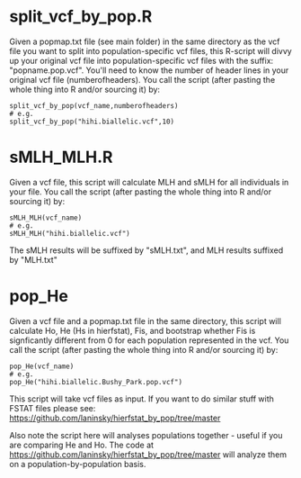 # split_vcf_by_pop.R
Given a popmap.txt file (see main folder) in the same directory as the vcf file you want to split into population-specific vcf files, this R-script will divvy up your original vcf file into population-specific vcf files with the suffix: "popname.pop.vcf". You'll need to know the number of header lines in your original vcf file (numberofheaders). You call the script (after pasting the whole thing into R and/or sourcing it) by:
```
split_vcf_by_pop(vcf_name,numberofheaders)
# e.g.
split_vcf_by_pop("hihi.biallelic.vcf",10)
```

# sMLH_MLH.R
Given a vcf file, this script will calculate MLH and sMLH for all individuals in your file. You call the script (after pasting the whole thing into R and/or sourcing it) by:
```
sMLH_MLH(vcf_name)
# e.g.
sMLH_MLH("hihi.biallelic.vcf")
```
The sMLH results will be suffixed by "sMLH.txt", and MLH results suffixed by "MLH.txt"

# pop_He
Given a vcf file and a popmap.txt file in the same directory, this script will calculate Ho, He (Hs in hierfstat), Fis, and bootstrap whether Fis is signficantly different from 0 for each population represented in the vcf. You call the script (after pasting the whole thing into R and/or sourcing it) by:
```
pop_He(vcf_name)
# e.g.
pop_He("hihi.biallelic.Bushy_Park.pop.vcf")
```
This script will take vcf files as input. If you want to do similar stuff with FSTAT files please see:
https://github.com/laninsky/hierfstat_by_pop/tree/master

Also note the script here will analyses populations together - useful if you are comparing He and Ho. The code at https://github.com/laninsky/hierfstat_by_pop/tree/master will analyze them on a population-by-population basis.

